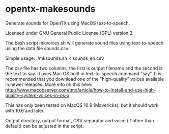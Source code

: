 opentx-makesounds
=================

Generate sounds for OpenTX using MacOS text-to-speech.

Licensed under GNU General Public License (GPL) version 2.

The bash script mkvoices.sh will generate sound files using text-to-speech using the data file sounds.csv.

Simple usage:
./mksounds.sh < sounds_en.csv

The csv file has two columns, the first is output filename and the second is the text to say. It uses Mac OS built in text-to-speech command "say". It is recommended that you download one of the "high-quality" voices available in newer releases. More info on this here:
http://www.macobserver.com/tmo/article/how-to-install-and-use-high-quality-system-voices-in-os-x

This has only been tested on MacOS 10.9 (Mavericks), but it should work with 10.6 and later.

Output directory, output format, CSV separator and voice (if other than default) can be adjusted in the script.